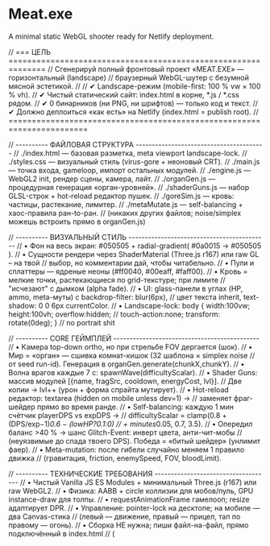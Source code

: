 # Meat.exe
A minimal static WebGL shooter ready for Netlify deployment.

// === ЦЕЛЬ ==============================================================
// Сгенерируй полный фронтовый проект «MEAT.EXE» — горизонтальный (landscape)
// браузерный WebGL-шутер с безумной мясной эстетикой.
//
// ✔ Landscape-режим (mobile-first: 100 % vw × 100 % vh).
// ✔ Чистый статический сайт: index.html в корне, *.js / *.css рядом.
// ✔ 0 бинарников (ни PNG, ни шрифтов) — только код и текст.
// ✔ Должно деплоиться «как есть» на Netlify (index.html = publish root).
// =======================================================================



// ---------- ФАЙЛОВАЯ СТРУКТУРА ----------------------------------------
// ./index.html       — базовая разметка, meta viewport landscape-lock.
// ./styles.css       — визуальный стиль (virus-gore + неоновый CRT).
// ./main.js          — точка входа, gameloop, импорт остальных модулей.
// ./engine.js        — WebGL2 init, рендер сцены, камера, лайт.
// ./organGen.js      — процедурная генерация «орган-уровней».
// ./shaderGuns.js    — набор GLSL-строк + hot-reload редактор пушек.
// ./goreSim.js       — кровь: частицы, растекание, лимитер.
// ./metaMutate.js    — self-balancing + хаос-правила ран-to-ран.
// (никаких других файлов; noise/simplex можешь встроить прямо в organGen.js)


// ---------- ВИЗУАЛЬНЫЙ СТИЛЬ -------------------------------------------
// • Фон <canvas> на весь экран: #050505 + radial-gradient( #0a0015 → #050505 ).
// • Сущности рендери через ShaderMaterial (Three.js r167) или raw GL – на твой
//   выбор, но комментарии дай, чтобы читабельно.
// • Пули и сплаттеры — ядреные неоны (#ff0040, #00eaff, #faff00).
// • Кровь = мелкие точки, растекающиеся по grid-текстуре; при лимите
//   "исчезают" с дымком (alpha fade).
// • UI: glass-панели в углах (HP, ammo, meta-муты) с backdrop-filter: blur(6px),
//   цвет текста inherit, text-shadow: 0 0 6px currentColor.
// • Landscape-lock: body { width:100vw; height:100vh; overflow:hidden;
//   touch-action:none; transform: rotate(0deg); }  // no portrait shit


// ---------- CORE ГЕЙМПЛЕЙ ---------------------------------------------
// • Камера top-down ortho, но при стрельбе FOV дергается (шок).
// • Мир = «орган» — сшивка комнат-кишок (32 шаблона × simplex noise
//   от seed run-id). Генерация в organGen.generate(chunkX,chunkY).
// • Волна врагов каждые 7 с: spawnWave(difficultyScalar).
// • Shader Guns: массив модулей [{name, fragSrc, cooldown, energyCost, lvl}].
//   Две копии → lvl++ (урон + форма спрайта мутирует).
// • Hot-reload редактор: textarea (hidden on mobile unless dev=1) →
//   заменяет фраг-шейдер прямо во время ранде.
// • Self-balancing: каждую 1 мин счётчик playerDPS vs expDPS →
//   difficultyScalar = clamp(0.8 + (DPS/exp−1)*0.6 − (lowHP?0.1:0)
//                              + minutes*0.05, 0.7, 3.5).
// • Опередил баланс >40 % → шанс Glitch-Event: инверт цвета, анти-чит-мобы
//   (неуязвимые до спада твоего DPS). Победа = «битый шейдер» (унлимит фаер).
// • Meta-mutation: после гибели случайно меняем 1 правило движка
//   (гравитация, friction, enemySpeed, FOV, bloodLimit).


// ---------- ТЕХНИЧЕСКИЕ ТРЕБОВАНИЯ ------------------------------------
// • Чистый Vanilla JS ES Modules + минимальный Three.js (r167) или raw WebGL2.
// • Физика: AABB + circle коллизии для мобов/пуль, GPU instance-draw для толпы.
// • requestAnimationFrame гамелооп; resize адаптирует DPR.
// • Управление: pointer-lock на десктопе; на мобиле — два Canvas-стика
//   (левый — движение, правый — прицел, тап по правому — огонь).
// • Сборка НЕ нужна; пиши файл-на-файл, прямо подключённый в index.html
//   (<script type="module" src="main.js">).
// • Комменты RU/EN mix, матерись умеренно (1-2 Easter-egg строки ок).


// ---------- DEV-GOODIES -----------------------------------------------
// • Query ?dev=1 в URL включает:
//   – кнопку «Force Glitch» (top-left, z-index:999),
//   – textarea редактора GLSL для текущего оружия,
//   – FPS/DrawCalls overlay.


// ---------- ОТДАЧА -----------------------------------------------------
// Выведи ПО ПОРЯДКУ полный текст файлов, каждый оберни в заголовок:
//
// ***=== index.html ===***
// <код>
//
// ***=== styles.css ===***
// <код>
//
// ***=== main.js ===***
// <код>
// …и т.д.
//
// Никаких лишних файлов, картинок, внешних CDN; весь JS – в этих файлах.
// Проект после пуша → GitHub → «Import from GitHub» на Netlify
// должен сразу подняться без билд-шагов.
//
// Погнали!
// ```
